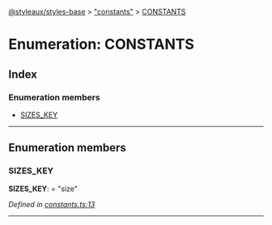 [@styleaux/styles-base](../README.md) > ["constants"](../modules/_constants_.md) > [CONSTANTS](../enums/_constants_.constants.md)

# Enumeration: CONSTANTS

## Index

### Enumeration members

* [SIZES_KEY](_constants_.constants.md#sizes_key)

---

## Enumeration members

<a id="sizes_key"></a>

###  SIZES_KEY

**SIZES_KEY**:  = "size"

*Defined in [constants.ts:13](https://github.com/JoshRosenstein/styleaux/blob/d996b95/packages/styleaux-styles-base/src/constants.ts#L13)*

___


